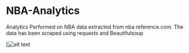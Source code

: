 # NBA-Analytics

Analytics Performed on NBA data extracted from nba reference.com. The data has been scraped using requests and Beautifulsoup

[![alt text]([http://url/to/img.png](https://www.google.com/url?sa=i&url=https%3A%2F%2Fandscape.com%2Ffeatures%2Fhall-of-fame-jerry-west-designer-alan-siegel-nba-logo%2F&psig=AOvVaw2i1nFa-AKOMZENvE5z89kI&ust=1690994088596000&source=images&cd=vfe&opi=89978449&ved=0CBEQjRxqFwoTCJCd0oHyu4ADFQAAAAAdAAAAABAJ)https://www.google.com/url?sa=i&url=https%3A%2F%2Fandscape.com%2Ffeatures%2Fhall-of-fame-jerry-west-designer-alan-siegel-nba-logo%2F&psig=AOvVaw2i1nFa-AKOMZENvE5z89kI&ust=1690994088596000&source=images&cd=vfe&opi=89978449&ved=0CBEQjRxqFwoTCJCd0oHyu4ADFQAAAAAdAAAAABAJ)

